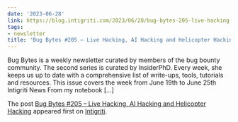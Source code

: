 ```yaml
---
date: '2023-06-28'
link: https://blog.intigriti.com/2023/06/28/bug-bytes-205-live-hacking-ai-hacking-and-helicopter-hacking/
tags:
- newsletter
title: 'Bug Bytes #205 – Live Hacking, AI Hacking and Helicopter Hacking'
---
```


<p>Bug Bytes is a weekly newsletter curated by members of the bug bounty community. The second series is curated by InsiderPhD. Every week, she keeps us up to date with a comprehensive list of write-ups, tools, tutorials and resources. This issue covers the week from June 19th to June 25th Intigriti News From my notebook [&#8230;]</p> <p>The post <a href="https://blog.intigriti.com/2023/06/28/bug-bytes-205-live-hacking-ai-hacking-and-helicopter-hacking/" rel="nofollow">Bug Bytes #205 &#8211; Live Hacking, AI Hacking and Helicopter Hacking</a> appeared first on <a href="https://blog.intigriti.com" rel="nofollow">Intigriti</a>.</p>
